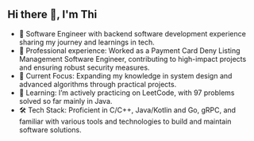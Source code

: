 ## Hi there 👋, I'm Thi

- 💼 Software Engineer with backend software development experience sharing my journey and learnings in tech.
- 💼 Professional experience: Worked as a Payment Card Deny Listing Management Software Engineer, contributing to high-impact projects and ensuring robust security measures.
- 🔭 Current Focus: Expanding my knowledge in system design and advanced algorithms through practical projects.
- 🌱 Learning: I’m actively practicing on LeetCode, with 97 problems solved so far mainly in Java.
- 🛠  Tech Stack: Proficient in C/C++, Java/Kotlin and Go, gRPC, and familiar with various tools and technologies to build and maintain software solutions.
<!--
**thiquach/thiquach** is a ✨ _special_ ✨ repository because its `README.md` (this file) appears on your GitHub profile.
